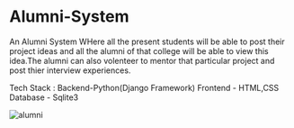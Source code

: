 # Alumni-System

An Alumni System WHere all the present students will be able to post their project ideas and all the alumni of that college will be able to view this idea.The alumni can also volenteer to mentor that particular project and post thier interview experiences.

Tech Stack : Backend-Python(Django Framework)
             Frontend - HTML,CSS
             Database - Sqlite3


![alumni](https://user-images.githubusercontent.com/37501823/80781755-342b6780-8b91-11ea-9fb8-d86dc95e6ea2.png)
